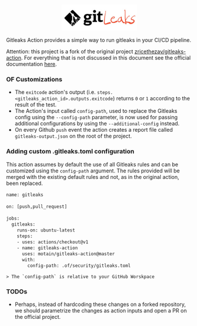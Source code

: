 <p align="center">
  <img alt="gitleaks" src="https://raw.githubusercontent.com/zricethezav/gifs/master/gitleakslogo.png" height="70" />
</p>

Gitleaks Action provides a simple way to run gitleaks in your CI/CD pipeline.

Attention: this project is a fork of the original project [zricethezav/gitleaks-action](https://github.com/zricethezav/gitleaks-action).
For everything that is not discussed in this document see the official documentation [here](https://github.com/zricethezav/gitleaks-action/blob/master/README.md).

### OF Customizations
- The `exitcode` action's output (i.e. `steps.<gitleaks_action_id>.outputs.exitcode`) returns `0` or `1` according to the result of the test.
- The Action's input called `config-path`, used to replace the Gitleaks config using the `--config-path` parameter, is now used for passing additional configurations by using the `--additional-config` instead.
- On every Github `push` event the action creates a report file called `gitleaks-output.json` on the root of the project.


### Adding custom .gitleaks.toml configuration

This action assumes by default the use of all Gitleaks rules and can be customized using the `config-path` argument.
The rules provided will be merged with the existing default rules and not, as in the original action, been replaced.

```
name: gitleaks

on: [push,pull_request]

jobs:
  gitleaks:
    runs-on: ubuntu-latest
    steps:
    - uses: actions/checkout@v1
    - name: gitleaks-action
      uses: motain/gitleaks-action@master
      with:
        config-path: .of/security/gitleaks.toml
```
    > The `config-path` is relative to your GitHub Worskpace

### TODOs
- Perhaps, instead of hardcoding these changes on a forked repository, we should parametrize the changes as action inputs and open a PR on the official project.
